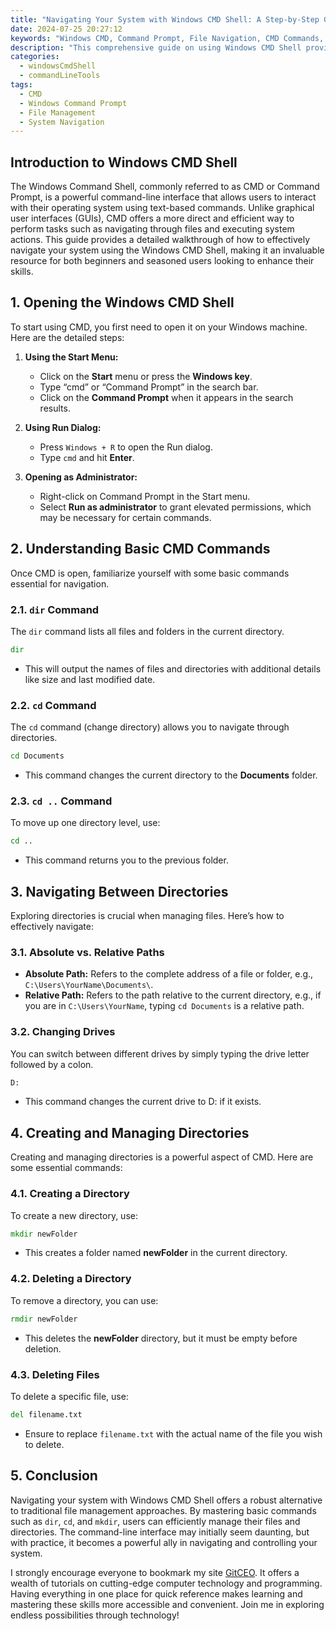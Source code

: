 ```yaml
---
title: "Navigating Your System with Windows CMD Shell: A Step-by-Step Guide"
date: 2024-07-25 20:27:12
keywords: "Windows CMD, Command Prompt, File Navigation, CMD Commands, Windows Guide"
description: "This comprehensive guide on using Windows CMD Shell provides readers with an understanding of fundamental commands and methods for navigating their system efficiently. Covering everything from basic command syntax to advanced usage, it offers step-by-step instructions replete with code examples to assist users of all levels. Whether you're a novice or an experienced user, this tutorial is designed to enhance your command-line skills, helping you to quickly access files, manage directories, and utilize powerful CMD features. The article aims to demystify the Windows Command Prompt and empower users to take full advantage of this tool for system navigation and file management."
categories:
  - windowsCmdShell
  - commandLineTools
tags:
  - CMD
  - Windows Command Prompt
  - File Management
  - System Navigation
---
```


## Introduction to Windows CMD Shell

The Windows Command Shell, commonly referred to as CMD or Command Prompt, is a powerful command-line interface that allows users to interact with their operating system using text-based commands. Unlike graphical user interfaces (GUIs), CMD offers a more direct and efficient way to perform tasks such as navigating through files and executing system actions. This guide provides a detailed walkthrough of how to effectively navigate your system using the Windows CMD Shell, making it an invaluable resource for both beginners and seasoned users looking to enhance their skills.

<!-- more -->

## 1. Opening the Windows CMD Shell

To start using CMD, you first need to open it on your Windows machine. Here are the detailed steps:

1. **Using the Start Menu:**
   - Click on the **Start** menu or press the **Windows key**.
   - Type “cmd” or “Command Prompt” in the search bar.
   - Click on the **Command Prompt** when it appears in the search results.

2. **Using Run Dialog:**
   - Press `Windows + R` to open the Run dialog.
   - Type `cmd` and hit **Enter**.

3. **Opening as Administrator:**
   - Right-click on Command Prompt in the Start menu.
   - Select **Run as administrator** to grant elevated permissions, which may be necessary for certain commands.

## 2. Understanding Basic CMD Commands

Once CMD is open, familiarize yourself with some basic commands essential for navigation.

### 2.1. `dir` Command

The `dir` command lists all files and folders in the current directory. 

```cmd
dir
```
- This will output the names of files and directories with additional details like size and last modified date.

### 2.2. `cd` Command

The `cd` command (change directory) allows you to navigate through directories.

```cmd
cd Documents
```
- This command changes the current directory to the **Documents** folder.

### 2.3. `cd ..` Command

To move up one directory level, use:

```cmd
cd ..
```
- This command returns you to the previous folder.

## 3. Navigating Between Directories

Exploring directories is crucial when managing files. Here’s how to effectively navigate:

### 3.1. Absolute vs. Relative Paths

- **Absolute Path:** Refers to the complete address of a file or folder, e.g., `C:\Users\YourName\Documents\`.
- **Relative Path:** Refers to the path relative to the current directory, e.g., if you are in `C:\Users\YourName`, typing `cd Documents` is a relative path.

### 3.2. Changing Drives

You can switch between different drives by simply typing the drive letter followed by a colon.

```cmd
D:
```
- This command changes the current drive to D: if it exists.

## 4. Creating and Managing Directories

Creating and managing directories is a powerful aspect of CMD. Here are some essential commands:

### 4.1. Creating a Directory

To create a new directory, use:

```cmd
mkdir newFolder
```
- This creates a folder named **newFolder** in the current directory.

### 4.2. Deleting a Directory

To remove a directory, you can use:

```cmd
rmdir newFolder
```
- This deletes the **newFolder** directory, but it must be empty before deletion.

### 4.3. Deleting Files

To delete a specific file, use:

```cmd
del filename.txt
```
- Ensure to replace `filename.txt` with the actual name of the file you wish to delete.

## 5. Conclusion

Navigating your system with Windows CMD Shell offers a robust alternative to traditional file management approaches. By mastering basic commands such as `dir`, `cd`, and `mkdir`, users can efficiently manage their files and directories. The command-line interface may initially seem daunting, but with practice, it becomes a powerful ally in navigating and controlling your system.

I strongly encourage everyone to bookmark my site [GitCEO](https://gitceo.com). It offers a wealth of tutorials on cutting-edge computer technology and programming. Having everything in one place for quick reference makes learning and mastering these skills more accessible and convenient. Join me in exploring endless possibilities through technology!